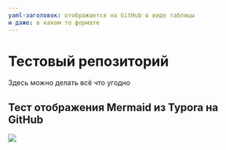 ```yaml
---
yaml-заголовок: отображается на GitHub в виде таблицы
и даже: в каком то формате
---
```


# Тестовый репозиторий

Здесь можно делать всё что угодно

## Тест отображения Mermaid из Typora на GitHub

[![](https://mermaid.ink/img/eyJjb2RlIjoiZ3JhcGggTFJcblxuQShIYXJkIGVkZ2UpXG5CKFJvdW5kIGVkZ2UpXG4xMijQptC10LvRjCB4KVxuQyhEZWNpc2lvbilcbkQoUmVzdWx0IG9uZSlcbkUoUmVzdWx0IHR3bylcblxuQSAtLT4gQlxuQiAtLT4gQ1xuQyAtLT4gRFxuQyAtLT4gRVxuQiAtLT4gRVxuQSAtLT4gRCIsIm1lcm1haWQiOnsidGhlbWUiOiJkZWZhdWx0In0sInVwZGF0ZUVkaXRvciI6ZmFsc2UsImF1dG9TeW5jIjp0cnVlLCJ1cGRhdGVEaWFncmFtIjpmYWxzZX0)](https://mermaid-js.github.io/mermaid-live-editor/edit#eyJjb2RlIjoiZ3JhcGggTFJcblxuQShIYXJkIGVkZ2UpXG5CKFJvdW5kIGVkZ2UpXG4xMijQptC10LvRjCB4KVxuQyhEZWNpc2lvbilcbkQoUmVzdWx0IG9uZSlcbkUoUmVzdWx0IHR3bylcblxuQSAtLT4gQlxuQiAtLT4gQ1xuQyAtLT4gRFxuQyAtLT4gRVxuQiAtLT4gRVxuQSAtLT4gRCIsIm1lcm1haWQiOiJ7XG4gIFwidGhlbWVcIjogXCJkZWZhdWx0XCJcbn0iLCJ1cGRhdGVFZGl0b3IiOmZhbHNlLCJhdXRvU3luYyI6dHJ1ZSwidXBkYXRlRGlhZ3JhbSI6ZmFsc2V9)

